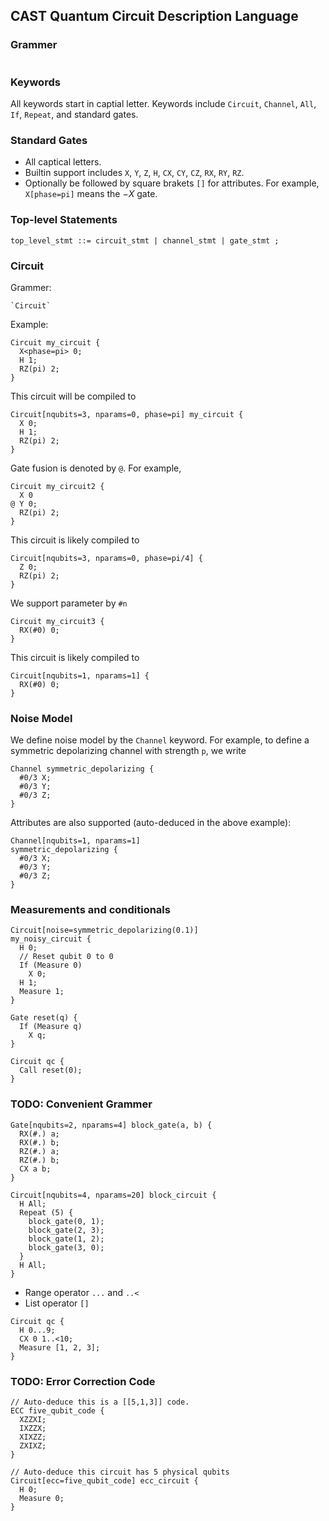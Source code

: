 ## CAST Quantum Circuit Description Language
### Grammer
```

```

### Keywords
All keywords start in captial letter. Keywords include `Circuit`, `Channel`, `All`, `If`, `Repeat`, and standard gates.

### Standard Gates
- All captical letters.
- Builtin support includes `X`, `Y`, `Z`, `H`, `CX`, `CY`, `CZ`, `RX`, `RY`, `RZ`.
- Optionally be followed by square brakets `[]` for attributes. For example, `X[phase=pi]` means the $-X$ gate.

### Top-level Statements
```
top_level_stmt ::= circuit_stmt | channel_stmt | gate_stmt ;
```

### Circuit
Grammer:
```
`Circuit`
```

Example:
```
Circuit my_circuit {
  X<phase=pi> 0;
  H 1;
  RZ(pi) 2;
}
```
This circuit will be compiled to
```
Circuit[nqubits=3, nparams=0, phase=pi] my_circuit {
  X 0;
  H 1;
  RZ(pi) 2;
}
```

Gate fusion is denoted by `@`. For example,
```
Circuit my_circuit2 {
  X 0
@ Y 0;
  RZ(pi) 2;
}
```
This circuit is likely compiled to
```
Circuit[nqubits=3, nparams=0, phase=pi/4] {
  Z 0;
  RZ(pi) 2;
}
```

We support parameter by `#n`
```
Circuit my_circuit3 {
  RX(#0) 0;
}
```
This circuit is likely compiled to
```
Circuit[nqubits=1, nparams=1] {
  RX(#0) 0;
}
```

### Noise Model
We define noise model by the `Channel` keyword. For example, to define a symmetric depolarizing channel with strength `p`, we write
```
Channel symmetric_depolarizing {
  #0/3 X;
  #0/3 Y;
  #0/3 Z;
}
```
Attributes are also supported (auto-deduced in the above example):
```
Channel[nqubits=1, nparams=1]
symmetric_depolarizing {
  #0/3 X;
  #0/3 Y;
  #0/3 Z;
}
```

### Measurements and conditionals
```
Circuit[noise=symmetric_depolarizing(0.1)]
my_noisy_circuit {
  H 0;
  // Reset qubit 0 to 0
  If (Measure 0)
    X 0;
  H 1;
  Measure 1;
}
```

```
Gate reset(q) {
  If (Measure q)
    X q;
}

Circuit qc {
  Call reset(0);
}
```

### TODO: Convenient Grammer
```
Gate[nqubits=2, nparams=4] block_gate(a, b) {
  RX(#.) a;
  RX(#.) b;
  RZ(#.) a;
  RZ(#.) b;
  CX a b;
}

Circuit[nqubits=4, nparams=20] block_circuit {
  H All;
  Repeat (5) {
    block_gate(0, 1);
    block_gate(2, 3);
    block_gate(1, 2);
    block_gate(3, 0);
  }
  H All;
}
```

- Range operator `...` and `..<`
- List operator `[]`
```
Circuit qc {
  H 0...9;
  CX 0 1..<10;
  Measure [1, 2, 3];
}
```

### TODO: Error Correction Code
```
// Auto-deduce this is a [[5,1,3]] code.
ECC five_qubit_code {
  XZZXI;
  IXZZX;
  XIXZZ;
  ZXIXZ;
}

// Auto-deduce this circuit has 5 physical qubits
Circuit[ecc=five_qubit_code] ecc_circuit {
  H 0;
  Measure 0;
}
```